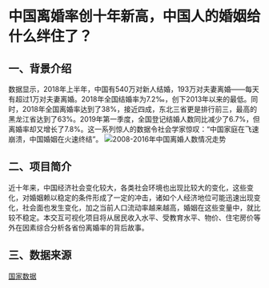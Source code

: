# 中国离婚率创十年新高，中国人的婚姻给什么绊住了？
## 一、背景介绍
数据显示，2018年上半年，中国有540万对新人结婚，193万对夫妻离婚——每天有超过1万对夫妻离婚。2018年全国结婚率为7.2‰，创下2013年以来的最低。同时，2018年全国离婚率达到了38%，接近四成，东北三省更是排行前三，最高的黑龙江省达到了63%。2019年第一季度，全国登记结婚人数同比减少了6.7%，但离婚率却又增长了7.8%。这一系列惊人的数据令社会学家惊叹：“中国家庭在飞速崩溃，中国婚姻在火速终结”。
![2008-2016年中国离婚人数情况走势](https://upload-images.jianshu.io/upload_images/9455351-6065f08e7709f2d0.png?imageMogr2/auto-orient/strip%7CimageView2/2/w/1240)

## 二、项目简介
近十年来，中国经济社会变化较大，各类社会环境也出现比较大的变化，这些变化，对婚姻赖以稳定的条件形成了一定的冲击，诸如个人经济地位可能迅速出现变化，社会面也发生变化，加之当前人口流动率越来越高，婚姻在这些变量中，就比较不稳定。本交互可视化项目将从居民收入水平、受教育水平、物价、住宅房价等外在因素综合分析各省份离婚率的背后故事。

## 三、数据来源
[国家数据](http://data.stats.gov.cn/)
